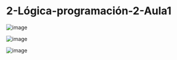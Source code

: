 # 2-Lógica-programación-2-Aula1

![image](https://github.com/Galbickus/2-logica-programacion-2-Aula1/assets/135274833/81c63b41-f2c1-41f6-a25f-33738a29e28d)

![image](https://github.com/Galbickus/2-logica-programacion-2-Aula1/assets/135274833/ca004ed7-6f31-466d-a158-9ec7e5065e44)

![image](https://github.com/Galbickus/2-logica-programacion-2-Aula1/assets/135274833/924627c6-6581-4fa4-8843-c87fbd2d3c34)


